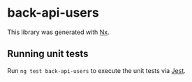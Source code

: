 # back-api-users

This library was generated with [Nx](https://nx.dev).

## Running unit tests

Run `ng test back-api-users` to execute the unit tests via [Jest](https://jestjs.io).
